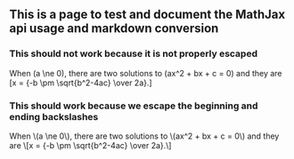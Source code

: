 ## This is a page to test and document the MathJax api usage and markdown conversion

### This should not work because it is not properly escaped
When \(a \ne 0\), there are two solutions to \(ax^2 + bx + c = 0\) and they are
\[x = {-b \pm \sqrt{b^2-4ac} \over 2a}.\]

### This should work because we escape the beginning and ending backslashes
When \\(a \ne 0\\), there are two solutions to \\(ax^2 + bx + c = 0\\) and they are
\\[x = {-b \pm \sqrt{b^2-4ac} \over 2a}.\\]
